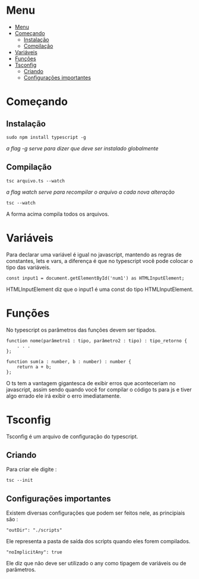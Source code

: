 # Menu
- [Menu](#menu)
- [Começando](#começando)
  - [Instalação](#instalação)
  - [Compilação](#compilação)
- [Variáveis](#variáveis)
- [Funções](#funções)
- [Tsconfig](#tsconfig)
  - [Criando](#criando)
  - [Configurações importantes](#configurações-importantes)

# Começando

## Instalação

    sudo npm install typescript -g

*a flag -g serve para dizer que deve ser instalado globalmente*

## Compilação

    tsc arquivo.ts --watch

*a flag watch serve para recompilar o arquivo a cada nova alteração*

    tsc --watch

A forma acima compila todos os arquivos.

# Variáveis

Para declarar uma variável é igual no javascript, mantendo as regras de constantes, lets e vars, a diferença é que no typescript você pode colocar o tipo das variáveis.

    const input1 = document.getElementById('num1') as HTMLInputElement;

HTMLInputElement diz que o input1 é uma const do tipo HTMLInputElement.

# Funções

No typescript os parâmetros das funções devem ser tipados.

    function nome(parâmetro1 : tipo, parâmetro2 : tipo) : tipo_retorno {
        . . .
    };

    function sum(a : number, b : number) : number {
        return a + b;
    };

O ts tem a vantagem gigantesca de exibir erros que aconteceriam no javascript, assim sendo quando você for compilar o código ts para js e tiver algo errado ele irá exibir o erro imediatamente.

# Tsconfig

Tsconfig é um arquivo de configuração do typescript.

## Criando

Para criar ele digite :

    tsc --init

## Configurações importantes

Existem diversas configurações que podem ser feitos nele, as principiais são :

    "outDir": "./scripts" 

Ele representa a pasta de saída dos scripts quando eles forem compilados.

    "noImplicitAny": true

Ele diz que não deve ser utilizado o any como tipagem de variáveis ou de parâmetros.